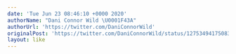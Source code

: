 ```yaml
---
date: 'Tue Jun 23 08:46:10 +0000 2020'
authorName: "Dani Connor Wild \U0001F43A"
authorUrl: 'https://twitter.com/DaniConnorWild'
originalPost: 'https://twitter.com/DaniConnorWild/status/1275349417508384768'
layout: like
---
```

